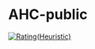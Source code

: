 # AHC-public

[![Rating(Heuristic)](https://badgen.org/img/atcoder/yamm/rating/heuristic?style=flat)](https://atcoder.jp/users/yamm?contestType=heuristic)
